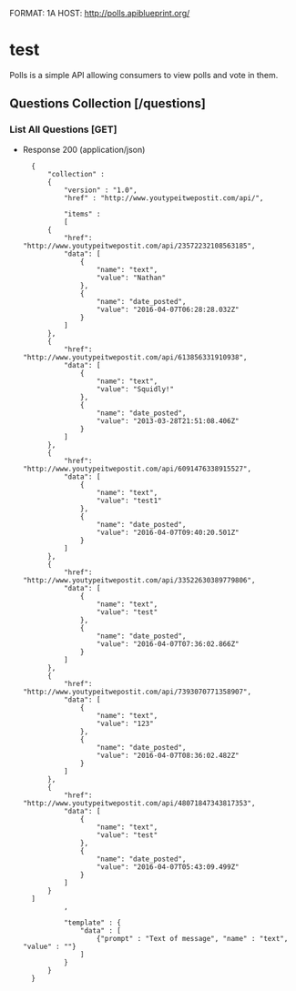 FORMAT: 1A
HOST: http://polls.apiblueprint.org/

# test

Polls is a simple API allowing consumers to view polls and vote in them.

## Questions Collection [/questions]

### List All Questions [GET]

+ Response 200 (application/json)

        {
            "collection" :
            {
                "version" : "1.0",
                "href" : "http://www.youtypeitwepostit.com/api/",
                
                "items" : 
                [
            {
                "href": "http://www.youtypeitwepostit.com/api/23572232108563185",
                "data": [
                    {
                        "name": "text",
                        "value": "Nathan"
                    },
                    {
                        "name": "date_posted",
                        "value": "2016-04-07T06:28:28.032Z"
                    }
                ]
            },
            {
                "href": "http://www.youtypeitwepostit.com/api/613856331910938",
                "data": [
                    {
                        "name": "text",
                        "value": "Squidly!"
                    },
                    {
                        "name": "date_posted",
                        "value": "2013-03-28T21:51:08.406Z"
                    }
                ]
            },
            {
                "href": "http://www.youtypeitwepostit.com/api/6091476338915527",
                "data": [
                    {
                        "name": "text",
                        "value": "test1"
                    },
                    {
                        "name": "date_posted",
                        "value": "2016-04-07T09:40:20.501Z"
                    }
                ]
            },
            {
                "href": "http://www.youtypeitwepostit.com/api/33522630389779806",
                "data": [
                    {
                        "name": "text",
                        "value": "test"
                    },
                    {
                        "name": "date_posted",
                        "value": "2016-04-07T07:36:02.866Z"
                    }
                ]
            },
            {
                "href": "http://www.youtypeitwepostit.com/api/7393070771358907",
                "data": [
                    {
                        "name": "text",
                        "value": "123"
                    },
                    {
                        "name": "date_posted",
                        "value": "2016-04-07T08:36:02.482Z"
                    }
                ]
            },
            {
                "href": "http://www.youtypeitwepostit.com/api/48071847343817353",
                "data": [
                    {
                        "name": "text",
                        "value": "test"
                    },
                    {
                        "name": "date_posted",
                        "value": "2016-04-07T05:43:09.499Z"
                    }
                ]
            }
        ]
                ,

                "template" : {
                    "data" : [
                        {"prompt" : "Text of message", "name" : "text", "value" : ""}
                    ]
                }
            }
        }
